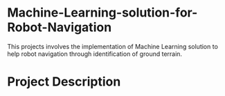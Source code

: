 # Machine-Learning-solution-for-Robot-Navigation
This projects involves the implementation of Machine Learning solution to help robot navigation through identification of ground terrain.
# Project Description
